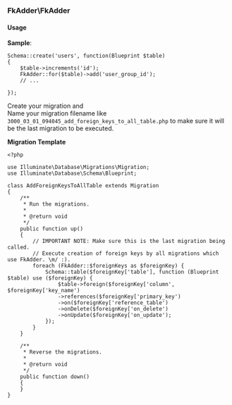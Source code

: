 ### FkAdder\FkAdder


#### Usage

__Sample__:
```
Schema::create('users', function(Blueprint $table)
{
    $table->increments('id');
    FkAdder::for($table)->add('user_group_id');
    // ...
    
});
```

Create your migration and  
Name your migration filename like `3000_03_01_094045_add_foreign_keys_to_all_table.php` 
to make sure it will be the last migration to be executed.

__Migration Template__

```
<?php

use Illuminate\Database\Migrations\Migration;
use Illuminate\Database\Schema\Blueprint;

class AddForeignKeysToAllTable extends Migration
{
    /**
     * Run the migrations.
     *
     * @return void
     */
    public function up()
    {
        // IMPORTANT NOTE: Make sure this is the last migration being called.
        // Execute creation of foreign keys by all migrations which use FkAdder. \m/ :).
        foreach (FkAdder::$foreignKeys as $foreignKey) {
            Schema::table($foreignKey['table'], function (Blueprint $table) use ($foreignKey) {
                $table->foreign($foreignKey['column', $foreignKey['key_name')
                ->references($foreignKey['primary_key')
                ->on($foreignKey['reference_table')
                ->onDelete($foreignKey['on_delete')
                ->onUpdate($foreignKey['on_update');
            });
        }
    }

    /**
     * Reverse the migrations.
     *
     * @return void
     */
    public function down()
    {
    }
}

```